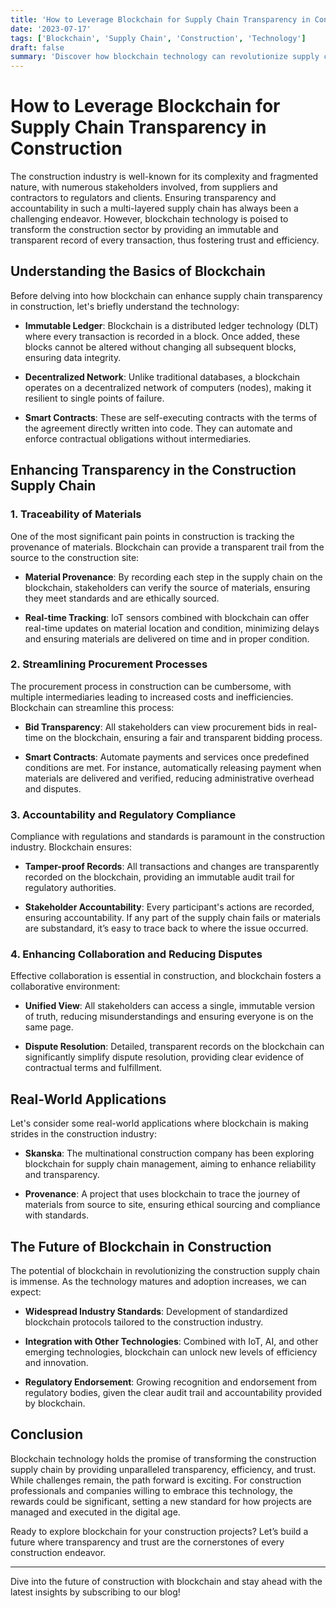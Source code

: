 ```yaml
---
title: 'How to Leverage Blockchain for Supply Chain Transparency in Construction'
date: '2023-07-17'
tags: ['Blockchain', 'Supply Chain', 'Construction', 'Technology']
draft: false
summary: 'Discover how blockchain technology can revolutionize supply chain transparency in the construction industry, highlighting its potential for enhanced efficiency, trust, and accountability.'
---
```


# How to Leverage Blockchain for Supply Chain Transparency in Construction

The construction industry is well-known for its complexity and fragmented nature, with numerous stakeholders involved, from suppliers and contractors to regulators and clients. Ensuring transparency and accountability in such a multi-layered supply chain has always been a challenging endeavor. However, blockchain technology is poised to transform the construction sector by providing an immutable and transparent record of every transaction, thus fostering trust and efficiency.

## Understanding the Basics of Blockchain

Before delving into how blockchain can enhance supply chain transparency in construction, let's briefly understand the technology:

- **Immutable Ledger**: Blockchain is a distributed ledger technology (DLT) where every transaction is recorded in a block. Once added, these blocks cannot be altered without changing all subsequent blocks, ensuring data integrity.
  
- **Decentralized Network**: Unlike traditional databases, a blockchain operates on a decentralized network of computers (nodes), making it resilient to single points of failure.
  
- **Smart Contracts**: These are self-executing contracts with the terms of the agreement directly written into code. They can automate and enforce contractual obligations without intermediaries.

## Enhancing Transparency in the Construction Supply Chain

### 1. Traceability of Materials

One of the most significant pain points in construction is tracking the provenance of materials. Blockchain can provide a transparent trail from the source to the construction site:

- **Material Provenance**: By recording each step in the supply chain on the blockchain, stakeholders can verify the source of materials, ensuring they meet standards and are ethically sourced.
  
- **Real-time Tracking**: IoT sensors combined with blockchain can offer real-time updates on material location and condition, minimizing delays and ensuring materials are delivered on time and in proper condition.

### 2. Streamlining Procurement Processes

The procurement process in construction can be cumbersome, with multiple intermediaries leading to increased costs and inefficiencies. Blockchain can streamline this process:

- **Bid Transparency**: All stakeholders can view procurement bids in real-time on the blockchain, ensuring a fair and transparent bidding process.
  
- **Smart Contracts**: Automate payments and services once predefined conditions are met. For instance, automatically releasing payment when materials are delivered and verified, reducing administrative overhead and disputes.

### 3. Accountability and Regulatory Compliance

Compliance with regulations and standards is paramount in the construction industry. Blockchain ensures:

- **Tamper-proof Records**: All transactions and changes are transparently recorded on the blockchain, providing an immutable audit trail for regulatory authorities.
  
- **Stakeholder Accountability**: Every participant's actions are recorded, ensuring accountability. If any part of the supply chain fails or materials are substandard, it’s easy to trace back to where the issue occurred.

### 4. Enhancing Collaboration and Reducing Disputes

Effective collaboration is essential in construction, and blockchain fosters a collaborative environment:

- **Unified View**: All stakeholders can access a single, immutable version of truth, reducing misunderstandings and ensuring everyone is on the same page.
  
- **Dispute Resolution**: Detailed, transparent records on the blockchain can significantly simplify dispute resolution, providing clear evidence of contractual terms and fulfillment.

## Real-World Applications

Let's consider some real-world applications where blockchain is making strides in the construction industry:

- **Skanska**: The multinational construction company has been exploring blockchain for supply chain management, aiming to enhance reliability and transparency.
  
- **Provenance**: A project that uses blockchain to trace the journey of materials from source to site, ensuring ethical sourcing and compliance with standards.

## The Future of Blockchain in Construction

The potential of blockchain in revolutionizing the construction supply chain is immense. As the technology matures and adoption increases, we can expect:

- **Widespread Industry Standards**: Development of standardized blockchain protocols tailored to the construction industry.
  
- **Integration with Other Technologies**: Combined with IoT, AI, and other emerging technologies, blockchain can unlock new levels of efficiency and innovation.
  
- **Regulatory Endorsement**: Growing recognition and endorsement from regulatory bodies, given the clear audit trail and accountability provided by blockchain.

## Conclusion

Blockchain technology holds the promise of transforming the construction supply chain by providing unparalleled transparency, efficiency, and trust. While challenges remain, the path forward is exciting. For construction professionals and companies willing to embrace this technology, the rewards could be significant, setting a new standard for how projects are managed and executed in the digital age.

Ready to explore blockchain for your construction projects? Let’s build a future where transparency and trust are the cornerstones of every construction endeavor.

---

Dive into the future of construction with blockchain and stay ahead with the latest insights by subscribing to our blog!